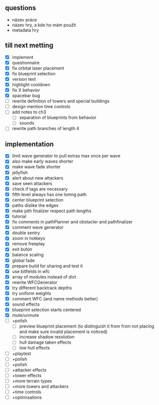 ## questions
- název práce
- název hry, a kde ho mám použít
- metadata hry

## till next metting
- [x] implement
- [x] questionnaire
- [x] fix orbital laser placement
- [x] fix blueprint selection
- [x] version text
- [x] highlight cooldown
- [x] fix X behavior
- [x] spacebar bug
- [ ] rewrite definition of towers and special buildings
- [ ] design mention time controls
- [ ] add notes to ch3
    - [ ] separation of blueprints from behavior
    - [ ] sounds
- [ ] rewrite path branches of length 4
## implementation 
- [x] limit wave generator to pull extras max once per wave
- [x] also make early waves shorter
- [x] make wave fade shorter
- [x] jellyfish
- [x] alert about new attackers
- [x] save seen attackers
- [x] check if tags are necessary
- [x] fifth level always has one lomng path
- [x] center blueprint selection
- [x] paths dislike the edges
- [x] make pith finalizer respect path lengths
- [x] tutorial
- [x] fix comments in pathPlanner and obstacler and pathfinalizer
- [x] comment wave generator
- [x] double sentry
- [x] zoom in hotkeys
- [x] remove freeplay
- [x] exit butón
- [x] balance scaling
- [x] global fade
- [x] prepare build for sharing and test it
- [x] use bitfields in wfc
- [x] array of modules instead of dict
- [x] rewrite WFCGenerator
- [x] try different backtrack depths
- [x] try uniform weights
- [x] comment WFC (and name methods better)
- [x] sound effects
- [x] blueprint selection starts centered
- [x] mute/unmute
- [ ] +polish
    - [ ] preview blueprint placement (to distinguish it from from not placing and make sure invalid placement is noticed)
    - [ ] increase shadow resolution
    - [ ] hull damage taken effects
    - [ ] low hull effects
- [ ] +playtest
- [ ] +polish
- [ ] +polish
- [ ] +attacker effects
- [ ] +tower effects
- [ ] +more terrain types
- [ ] +more towers and attackers
- [ ] +time controls
- [ ] +optimisations
